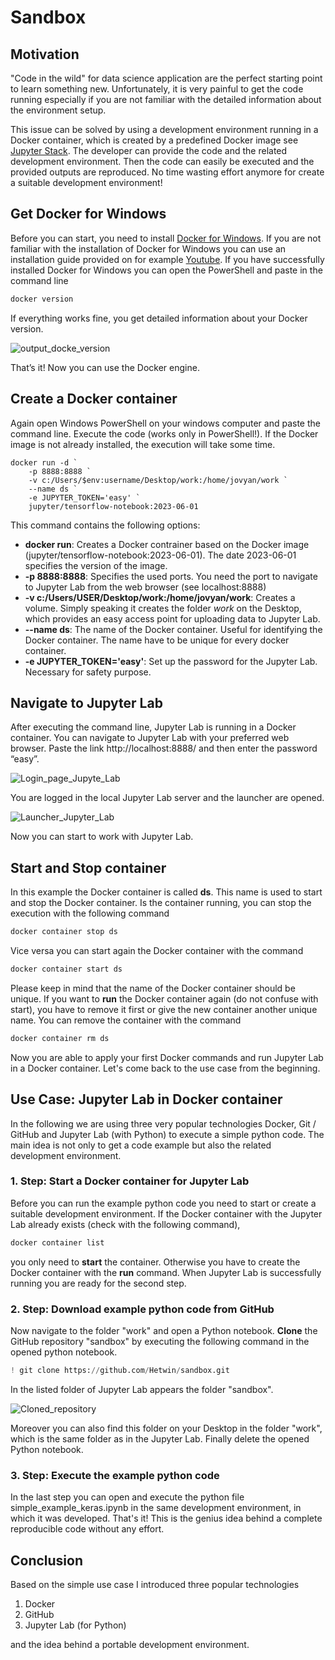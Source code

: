 # Sandbox

## Motivation
"Code in the wild" for data science application are the perfect starting point to learn something new. Unfortunately, it is very painful to get the code running especially if you are not familiar with the detailed information about the environment setup.

This issue can be solved by using a development environment running in a Docker container, which is created by a predefined Docker image see [Jupyter Stack](https://jupyter-docker-stacks.readthedocs.io/en/latest/). The developer can provide the code and the related development environment. Then the code can easily be executed and the provided outputs are reproduced. No time wasting effort anymore for create a suitable development environment!

## Get Docker for Windows
Before you can start, you need to install [Docker for Windows](https://docs.docker.com/desktop/install/windows-install/). If you are not familiar with the installation of Docker for Windows you can use an installation guide provided on for example [Youtube](https://www.youtube.com/). 
If you have successfully installed Docker for Windows you can open the PowerShell and paste in the command line

```bash
docker version
```  

If everything works fine, you get detailed information about your Docker version. 

![output_docke_version](images/output_docke_version.jpg) 

That’s it! Now you can use the Docker engine.

## Create a Docker container
Again open Windows PowerShell on your windows computer and paste the command line. Execute the code (works only in PowerShell!). If the Docker image is not already installed, the execution will take some time.

```docker
docker run -d `
	-p 8888:8888 `
	-v c:/Users/$env:username/Desktop/work:/home/jovyan/work `
	--name ds `
	-e JUPYTER_TOKEN='easy' `
	jupyter/tensorflow-notebook:2023-06-01
```

This command contains the following options: 

- **docker run**: Creates a Docker contrainer based on the Docker image (jupyter/tensorflow-notebook:2023-06-01). The date 2023-06-01 specifies the version of the image.
- **-p 8888:8888**: Specifies the used ports. You need the port to navigate to Jupyter Lab from the web browser (see localhost:8888)
- **-v c:/Users/USER/Desktop/work:/home/jovyan/work**: Creates a volume. Simply speaking it creates the folder *work* on the Desktop, which provides an easy access point for uploading data to Jupyter Lab.  
- **--name ds**: The name of the Docker container. Useful for identifying the Docker container. The name have to be unique for every docker container.
- **-e JUPYTER_TOKEN='easy'**: Set up the password for the Jupyter Lab. Necessary for safety purpose.

## Navigate to Jupyter Lab
After executing the command line, Jupyter Lab is running in a Docker container. You can navigate to Jupyter Lab with your preferred web browser. Paste the link http://localhost:8888/ and then enter the password “easy”. 

![Login_page_Jupyte_Lab](images/Login_page_Jupyte_Lab.jpg) 

You are logged in the local Jupyter Lab server and the launcher are opened.

![Launcher_Jupyter_Lab](images/Launcher_Jupyter_Lab.jpg) 

Now you can start to work with Jupyter Lab.

## Start and Stop container
In this example the Docker container is called **ds**. This name is used to start and stop the Docker container. Is the container running, you can stop the execution with the following command

```bash
docker container stop ds
```

Vice versa you can start again the Docker container with the command 

```bash
docker container start ds
```

Please keep in mind that the name of the Docker container should be unique. If you want to **run** the Docker container again (do not confuse with start), you have to remove it first or give the new container another unique name. You can remove the container with the command

```bash
docker container rm ds
```

Now you are able to apply your first Docker commands and run Jupyter Lab in a Docker container. Let's come back to the use case from the beginning. 

## Use Case: Jupyter Lab in Docker container
In the following we are using three very popular technologies Docker, Git / GitHub and Jupyter Lab (with Python) to execute a simple python code. The main idea is not only to get a code example but also the related development environment.

### 1. Step: Start a Docker container for Jupyter Lab
Before you can run the example python code you need to start or create a suitable development environment. If the Docker container with the Jupyter Lab already exists (check with the following command),

```bash
docker container list
```

you only need to **start** the container. Otherwise you have to create the Docker container with the **run** command.
When Jupyter Lab is successfully running you are ready for the second step.

### 2. Step: Download example python code from GitHub
Now navigate to the folder "work" and open a Python notebook. **Clone** the GitHub repository "sandbox" by executing the following command in the opened python notebook.

````python
! git clone https://github.com/Hetwin/sandbox.git
````

In the listed folder of Jupyter Lab appears the folder "sandbox". 

![Cloned_repository](images/Cloned_repository.jpg)

Moreover you can also find this folder on your Desktop in the folder "work", which is the same folder as in the Jupyter Lab. Finally delete the opened Python notebook.

### 3. Step: Execute the example python code
In the last step you can open and execute the python file simple_example_keras.ipynb in the same development environment, in which it was developed. That's it! This is the genius idea behind a complete reproducible code without any effort. 

## Conclusion
Based on the simple use case I introduced three popular technologies

1. Docker
2. GitHub
3. Jupyter Lab (for Python)

and the idea behind a portable development environment.
